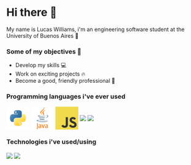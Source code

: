 # Hi there :metal:
My name is Lucas Williams, i'm an engineering software student at the University of Buenos Aires :orange_book:

### Some of my objectives :man: 
* Develop my skills :computer:
* Work on exciting projects :fire:
* Become a good, friendly professional :muscle:

### Programming languages i've ever used
<a href="URL_REDIRECT" target="blank"><img align="center" src="https://raw.githubusercontent.com/github/explore/80688e429a7d4ef2fca1e82350fe8e3517d3494d/topics/python/python.png" height="60" /></a>
<a href="URL_REDIRECT" target="blank"><img align="center" src="https://raw.githubusercontent.com/github/explore/80688e429a7d4ef2fca1e82350fe8e3517d3494d/topics/java/java.png" height="60" /></a>
<a href="URL_REDIRECT" target="blank"><img align="center" src="https://raw.githubusercontent.com/github/explore/80688e429a7d4ef2fca1e82350fe8e3517d3494d/topics/javascript/javascript.png" height="60" /></a>
<a href="URL_REDIRECT" target="blank"><img align="center" src="https://simpleicons.org/icons/cplusplus.svg" height="60" /></a>
<a href="URL_REDIRECT" target="blank"><img align="center" src="https://simpleicons.org/icons/kotlin.svg" height="60" /></a>
<!--
<a href="URL_REDIRECT" target="blank"><img align="center" src="URL_TO_YOUR_IMAGE" height="100" /></a>
-->

### Technologies i've used/using
<a href="URL_REDIRECT" target="blank"><img align="center" src="https://simpleicons.org/icons/jetpackcompose.svg" height="60" /></a>
<a href="URL_REDIRECT" target="blank"><img align="center" src="https://simpleicons.org/icons/go.svg" height="60" /></a>
<!--
<a href="https://drive.google.com/file/d/1ulR21dUbGLPXeQma03YA47Q1NGVKWxOf/view?usp=drive_link">My resume</a> :page_facing_up:

<a href="mailto:lucaswilliams0296@gmail.com">Contact me</a> 👍 :thumbsup:

**lucas96will/lucas96will** is a ✨ _special_ ✨ repository because its `README.md` (this file) appears on your GitHub profile.

Here are some ideas to get you started:

- 🔭 I’m currently working on ...
- 🌱 I’m currently learning ...
- 👯 I’m looking to collaborate on ...
- 🤔 I’m looking for help with ...
- 💬 Ask me about ...
- 📫 How to reach me: ...
- 😄 Pronouns: ...
- ⚡ Fun fact: ...
-->
